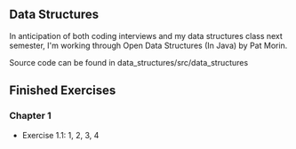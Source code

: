 ## Data Structures
In anticipation of both coding interviews and my data structures class next semester, I'm working through Open Data Structures (In Java) by Pat Morin.

Source code can be found in data_structures/src/data_structures

## Finished Exercises
### Chapter 1
* Exercise 1.1: 1, 2, 3, 4
